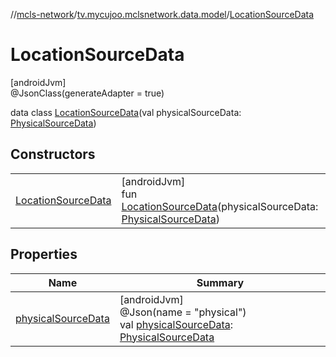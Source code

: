 //[mcls-network](../../../index.md)/[tv.mycujoo.mclsnetwork.data.model](../index.md)/[LocationSourceData](index.md)

# LocationSourceData

[androidJvm]\
@JsonClass(generateAdapter = true)

data class [LocationSourceData](index.md)(val physicalSourceData: [PhysicalSourceData](../-physical-source-data/index.md))

## Constructors

| | |
|---|---|
| [LocationSourceData](-location-source-data.md) | [androidJvm]<br>fun [LocationSourceData](-location-source-data.md)(physicalSourceData: [PhysicalSourceData](../-physical-source-data/index.md)) |

## Properties

| Name | Summary |
|---|---|
| [physicalSourceData](physical-source-data.md) | [androidJvm]<br>@Json(name = &quot;physical&quot;)<br>val [physicalSourceData](physical-source-data.md): [PhysicalSourceData](../-physical-source-data/index.md) |
